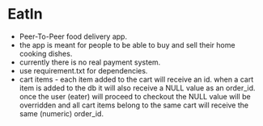 # EatIn
- Peer-To-Peer food delivery app. <br/>
- the app is meant for people to be able to buy and sell their home cooking dishes. <br/>
- currently there is no real payment system.<br/>
- use requirement.txt for dependencies. <br/>
- cart items - each item added to the cart will receive an id. when a cart item is added to the db it will also receive a NULL value as an order_id. once the user (eater) will proceed to checkout the NULL value will be overridden and all cart items belong to the same cart will receive the same (numeric) order_id. <br/>

